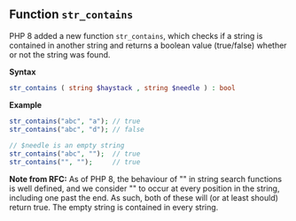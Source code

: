 ## Function `str_contains`

PHP 8 added a new function `str_contains`, which checks if a string is contained in another string and returns a boolean value (true/false) whether or not the string was found.

**Syntax**

```php
str_contains ( string $haystack , string $needle ) : bool
```

**Example**

```php
str_contains("abc", "a"); // true
str_contains("abc", "d"); // false
 
// $needle is an empty string
str_contains("abc", "");  // true
str_contains("", "");     // true
```

**Note from RFC:** As of PHP 8, the behaviour of "" in string search functions is well defined, and we consider "" to occur at every position in the string, including one past the end. As such, both of these will (or at least should) return true. The empty string is contained in every string.

